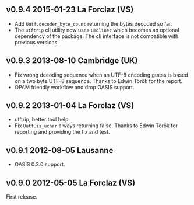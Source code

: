 v0.9.4 2015-01-23 La Forclaz (VS)
---------------------------------

- Add `Uutf.decoder_byte_count` returning the bytes decoded so far.
- The `utftrip` cli utility now uses `Cmdliner` which becomes an
  optional dependency of the package. The cli interface is not
  compatible with previous versions.

v0.9.3 2013-08-10 Cambridge (UK)
--------------------------------

- Fix wrong decoding sequence when an UTF-8 encoding guess is based on
  a two byte UTF-8 sequence. Thanks to Edwin Török for the report.
- OPAM friendly workflow and drop OASIS support.

v0.9.2 2013-01-04 La Forclaz (VS)
---------------------------------

- utftrip, better tool help.
- Fix `Uutf.is_uchar` always returning false. Thanks to Edwin Török 
  for reporting and providing the fix and test.

v0.9.1 2012-08-05 Lausanne
--------------------------

- OASIS 0.3.0 support.

v0.9.0 2012-05-05 La Forclaz (VS)
---------------------------------

First release.
